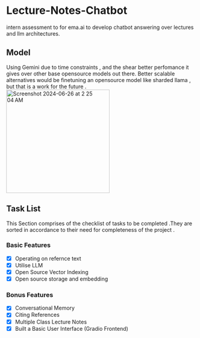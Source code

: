 # Lecture-Notes-Chatbot
intern assessment to for ema.ai to develop chatbot answering over lectures and llm architectures.
## Model
Using Gemini due to time constraints , and the shear better perfomance it gives over other base opensource models out there. Better scalable alternatives would be finetuning an opensource model like sharded llama , but that is a work for the future .  
<img width="274" alt="Screenshot 2024-06-26 at 2 25 04 AM" src="https://github.com/sambhavnoobcoder/Lecture-Notes-Chatbot/assets/94298612/d5b9dab7-daf2-48e2-ac5b-ddc0b20321a6">
## Task List
This Section comprises of the checklist of tasks to be completed .They are sorted in accordance to their need for completeness of the project .
### Basic Features
- [x] Operating on refernce text
- [x] Utilise LLM
- [x] Open Source Vector Indexing
- [x] Open source storage and embedding
### Bonus Features 
- [x] Conversational Memory
- [x] Citing References
- [x] Multiple Class Lecture Notes
- [x] Built a Basic User Interface (Gradio Frontend) 
